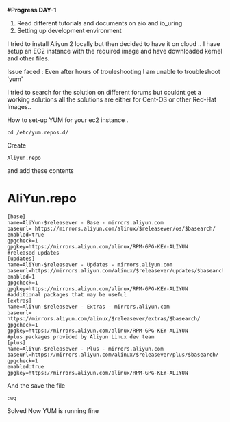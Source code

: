 **#Progress DAY-1**

 1. Read different tutorials and documents on aio and io_uring
   2. Setting up development environment

I tried to install Aliyun 2 locally
but then decided to have it on cloud ..
I have setup an EC2 instance with the required image and have downloaded kernel and other files.

Issue faced : Even after  hours of trouleshooting I am unable to troubleshoot 'yum'
 
I tried to search for the solution on different forums but couldnt get a working solutions all the solutions are either for Cent-OS or other Red-Hat Images..

How to set-up YUM for your ec2 instance .

    cd /etc/yum.repos.d/ 

Create 

    Aliyun.repo

and add these contents

# AliYun.repo

    [base]
    name=AliYun-$releasever - Base - mirrors.aliyun.com
    baseurl= https://mirrors.aliyun.com/alinux/$releasever/os/$basearch/
    enabled=true
    gpgcheck=1
    gpgkey=https://mirrors.aliyun.com/alinux/RPM-GPG-KEY-ALIYUN
    #released updates
    [updates]
    name=AliYun-$releasever - Updates - mirrors.aliyun.com
    baseurl=https://mirrors.aliyun.com/alinux/$releasever/updates/$basearch/
    enabled=1
    gpgcheck=1
    gpgkey=https://mirrors.aliyun.com/alinux/RPM-GPG-KEY-ALIYUN
    #additional packages that may be useful
    [extras]
    name=AliYun-$releasever - Extras - mirrors.aliyun.com
    baseurl= https://mirrors.aliyun.com/alinux/$releasever/extras/$basearch/
    gpgcheck=1
    gpgkey=https://mirrors.aliyun.com/alinux/RPM-GPG-KEY-ALIYUN
    #plus packages provided by Aliyun Linux dev team
    [plus]
    name=AliYun-$releasever - Plus - mirrors.aliyun.com
    baseurl=https://mirrors.aliyun.com/alinux/$releasever/plus/$basearch/
    gpgcheck=1
    enabled:true
    gpgkey=https://mirrors.aliyun.com/alinux/RPM-GPG-KEY-ALIYUN

And the save the file 

    :wq

Solved Now YUM is running fine


